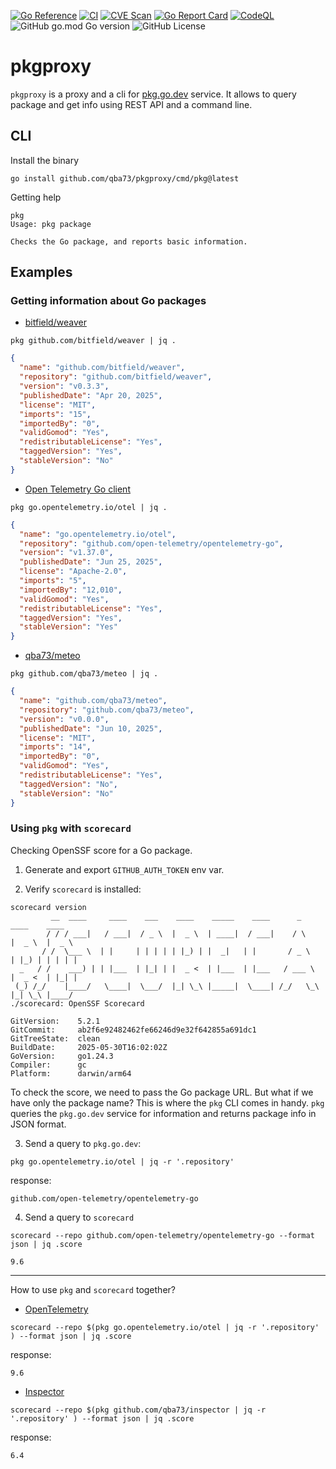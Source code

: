 [![Go Reference](https://pkg.go.dev/badge/github.com/qba73/pkgproxy.svg)](https://pkg.go.dev/github.com/qba73/pkgproxy)
[![CI](https://github.com/qba73/pkgproxy/actions/workflows/ci.yml/badge.svg?branch=main)](https://github.com/qba73/pkgproxy/actions/workflows/ci.yml)
[![CVE Scan](https://github.com/qba73/pkgproxy/actions/workflows/cvescan.yml/badge.svg?branch=main)](https://github.com/qba73/pkgproxy/actions/workflows/cvescan.yml)
[![Go Report Card](https://goreportcard.com/badge/github.com/qba73/pkgproxy)](https://goreportcard.com/report/github.com/qba73/pkgproxy)
[![CodeQL](https://github.com/qba73/pkgproxy/actions/workflows/github-code-scanning/codeql/badge.svg?branch=main)](https://github.com/qba73/pkgproxy/actions/workflows/github-code-scanning/codeql)
![GitHub go.mod Go version](https://img.shields.io/github/go-mod/go-version/qba73/pkgproxy)
![GitHub License](https://img.shields.io/github/license/qba73/pkgproxy)




# pkgproxy

`pkgproxy` is a proxy and a cli for [pkg.go.dev](https://pkg.go.dev) service. It allows to query package and get info using REST API and a command line.

## CLI

Install the binary

```shell
go install github.com/qba73/pkgproxy/cmd/pkg@latest
```

Getting help

```shell
pkg
Usage: pkg package

Checks the Go package, and reports basic information.
```

## Examples

### Getting information about Go packages

- [bitfield/weaver](https://pkg.go.dev/github.com/bitfield/weaver)

```shell
pkg github.com/bitfield/weaver | jq .
```
```json
{
  "name": "github.com/bitfield/weaver",
  "repository": "github.com/bitfield/weaver",
  "version": "v0.3.3",
  "publishedDate": "Apr 20, 2025",
  "license": "MIT",
  "imports": "15",
  "importedBy": "0",
  "validGomod": "Yes",
  "redistributableLicense": "Yes",
  "taggedVersion": "Yes",
  "stableVersion": "No"
}
```

- [Open Telemetry Go client](https://pkg.go.dev/go.opentelemetry.io/otel)

```shell
pkg go.opentelemetry.io/otel | jq .
```
```json
{
  "name": "go.opentelemetry.io/otel",
  "repository": "github.com/open-telemetry/opentelemetry-go",
  "version": "v1.37.0",
  "publishedDate": "Jun 25, 2025",
  "license": "Apache-2.0",
  "imports": "5",
  "importedBy": "12,010",
  "validGomod": "Yes",
  "redistributableLicense": "Yes",
  "taggedVersion": "Yes",
  "stableVersion": "Yes"
}
```

- [qba73/meteo](https://pkg.go.dev/github.com/qba73/meteo)

```shell
pkg github.com/qba73/meteo | jq .
```
```json
{
  "name": "github.com/qba73/meteo",
  "repository": "github.com/qba73/meteo",
  "version": "v0.0.0",
  "publishedDate": "Jun 10, 2025",
  "license": "MIT",
  "imports": "14",
  "importedBy": "0",
  "validGomod": "Yes",
  "redistributableLicense": "Yes",
  "taggedVersion": "No",
  "stableVersion": "No"
}
```

### Using `pkg` with `scorecard`

Checking OpenSSF score for a Go package.

1. Generate and export `GITHUB_AUTH_TOKEN` env var.

2. Verify `scorecard` is installed:

```shell
scorecard version
         __  ____     ____    ___    ____    _____    ____      _      ____    ____
        / / / ___|   / ___|  / _ \  |  _ \  | ____|  / ___|    / \    |  _ \  |  _ \
       / /  \___ \  | |     | | | | | |_) | |  _|   | |       / _ \   | |_) | | | | |
  _   / /    ___) | | |___  | |_| | |  _ <  | |___  | |___   / ___ \  |  _ <  | |_| |
 (_) /_/    |____/   \____|  \___/  |_| \_\ |_____|  \____| /_/   \_\ |_| \_\ |____/
./scorecard: OpenSSF Scorecard

GitVersion:    5.2.1
GitCommit:     ab2f6e92482462fe66246d9e32f642855a691dc1
GitTreeState:  clean
BuildDate:     2025-05-30T16:02:02Z
GoVersion:     go1.24.3
Compiler:      gc
Platform:      darwin/arm64
```

To check the score, we need to pass the Go package URL. But what if we have only the package name? This is where the `pkg` CLI comes in handy. `pkg` queries the `pkg.go.dev` service for information and returns package info in JSON format.

3. Send a query to `pkg.go.dev`:
```shell
pkg go.opentelemetry.io/otel | jq -r '.repository'
```
response:
```
github.com/open-telemetry/opentelemetry-go
```

4. Send a query to `scorecard`

```shell
scorecard --repo github.com/open-telemetry/opentelemetry-go --format json | jq .score
```
```shell
9.6
```

---

How to use `pkg` and `scorecard` together?

- [OpenTelemetry](https://github.com/open-telemetry/opentelemetry-go)

```shell
scorecard --repo $(pkg go.opentelemetry.io/otel | jq -r '.repository' ) --format json | jq .score
```
response:
```shell
9.6
```

- [Inspector](https://github.com/qba73/inspector)
```shell
scorecard --repo $(pkg github.com/qba73/inspector | jq -r '.repository' ) --format json | jq .score
```
response:
```shell
6.4
```
